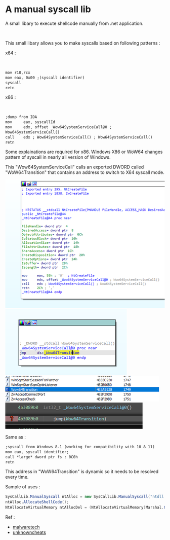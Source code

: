 # A manual syscall lib 

A small libary to execute shellcode manually from .net application. 

<br>

This small libary allows you to make syscalls based on following patterns :

x64 :

<br>

```assembly
mov r10,rcx
mov eax, 0x00 ;(syscall identifier)
syscall
retn
```

x86 :

<br>

```assembly
;dump from IDA
mov     eax, syscallId
mov     edx, offset _Wow64SystemServiceCall@0 ; Wow64SystemServiceCall()
call    edx ; Wow64SystemServiceCall() ; Wow64SystemServiceCall()
retn    
```

Some explainations are required for x86. Windows X86 or WoW64 changes pattern of syscall in nearly all version of Windows.

This "Wow64SystemServiceCall" calls an exported DWORD called "WoW64Transition" that contains an address to switch to X64 syscall mode.

![PIC1](https://github.com/arsium/SysCallLib/blob/main/Pictures/1_32.png?raw=true)
<br>
![PIC1](https://github.com/arsium/SysCallLib/blob/main/Pictures/1_32_2.png?raw=true)
<br>
![PIC1](https://github.com/arsium/SysCallLib/blob/main/Pictures/3_32.png?raw=true)
<br>
![PIC1](https://github.com/arsium/SysCallLib/blob/main/Pictures/6_32.png?raw=true)

Same as :


```assembly
;syscall from Windows 8.1 (working for compatibility with 10 & 11)
mov eax, syscall identifier;
call *large* dword ptr fs : 0C0h
retn   
```

This address in "WoW64Transition" is dynamic so it needs to be resolved every time.



Sample of uses :

```csharp
SysCallLib.ManualSyscall ntAlloc = new SysCallLib.ManualSyscall("ntdll.dll", "NtAllocateVirtualMemory", true);
ntAlloc.AllocateShellCode();
NtAllocateVirtualMemory ntAllocDel = (NtAllocateVirtualMemory)Marshal.GetDelegateForFunctionPointer(ntAlloc.allocatedShellCode, typeof(NtAllocateVirtualMemory));
```

Ref :
* [malwaretech](https://www.malwaretech.com/2015/07/windows-10-system-call-stub-changes.html)
* [unknowncheats](https://www.unknowncheats.me/forum/assembly/148398-manual-syscalls-using-assembly-x64.html)
